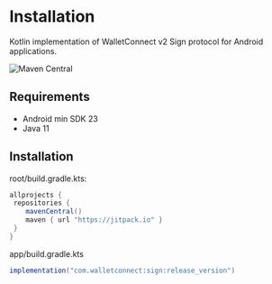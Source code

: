 # Installation

Kotlin implementation of WalletConnect v2 Sign protocol for Android applications.

![Maven Central](https://img.shields.io/maven-central/v/com.walletconnect/sign)

## Requirements

* Android min SDK 23
* Java 11

## Installation
root/build.gradle.kts:
```gradle
allprojects {
 repositories {
    mavenCentral()
    maven { url "https://jitpack.io" }
 }
}
```

app/build.gradle.kts

```gradle
implementation("com.walletconnect:sign:release_version")
```